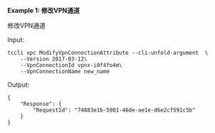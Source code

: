 **Example 1: 修改VPN通道**

修改VPN通道

Input: 

```
tccli vpc ModifyVpnConnectionAttribute --cli-unfold-argument  \
    --Version 2017-03-12\
    --VpnConnectionId vpnx-i0f4fo4m\
    --VpnConnectionName new_name
```

Output: 
```
{
    "Response": {
        "RequestId": "74883e1b-5901-46de-ae1e-d6e2cf591c5b"
    }
}
```


